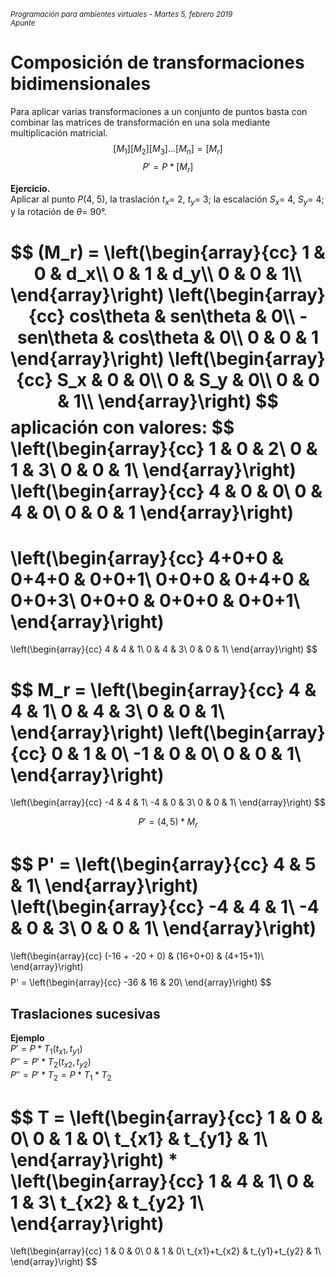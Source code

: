 <small>*Programación para ambientes virtuales - Martes 5, febrero 2019  
Apunte*</small>
# Composición de transformaciones bidimensionales
Para aplicar varias transformaciones a un conjunto de puntos basta con combinar las matrices de transformación en una sola mediante multiplicación matricial.
$$
[M_1][M_2][M_3]...[M_n] = [M_r]  
$$
$$
P' = P * [M_r]
$$

**Ejercicio.**  
Aplicar al punto $P$(4, 5), la traslación $t_x =$ 2, $t_y =$ 3; la escalación $S_x =$ 4, $S_y =$ 4; y la rotación de $\theta =$ 90°.

$$
(M_r) =
\left(\begin{array}{cc}
1 & 0 & d_x\\
0 & 1 & d_y\\
0 & 0 & 1\\
\end{array}\right)
\left(\begin{array}{cc}
cos\theta & sen\theta & 0\\
-sen\theta & cos\theta & 0\\
0 & 0 & 1
\end{array}\right)
\left(\begin{array}{cc}
S_x & 0 & 0\\
0 & S_y & 0\\
0 & 0 & 1\\
\end{array}\right)
$$
aplicación con valores:
$$
\left(\begin{array}{cc}
1 & 0 & 2\\
0 & 1 & 3\\
0 & 0 & 1\\
\end{array}\right)
\left(\begin{array}{cc}
4 & 0 & 0\\
0 & 4 & 0\\
0 & 0 & 1
\end{array}\right)
=
\left(\begin{array}{cc}
4+0+0 & 0+4+0 & 0+0+1\\
0+0+0 & 0+4+0 & 0+0+3\\
0+0+0 & 0+0+0 & 0+0+1\\
\end{array}\right)
=
\left(\begin{array}{cc}
4 & 4 & 1\\
0 & 4 & 3\\
0 & 0 & 1\\
\end{array}\right)
$$

$$
M_r =
\left(\begin{array}{cc}
4 & 4 & 1\\
0 & 4 & 3\\
0 & 0 & 1\\
\end{array}\right)
\left(\begin{array}{cc}
0 & 1 & 0\\
-1 & 0 & 0\\
0 & 0 & 1\\
\end{array}\right)
=
\left(\begin{array}{cc}
-4 & 4 & 1\\
-4 & 0 & 3\\
0 & 0 & 1\\
\end{array}\right)
$$

$$
P' = (4,5) * M_r
$$

$$
P' =
\left(\begin{array}{cc}
4 & 5 & 1\\
\end{array}\right)
\left(\begin{array}{cc}
-4 & 4 & 1\\
-4 & 0 & 3\\
0 & 0 & 1\\
\end{array}\right)
=
\left(\begin{array}{cc}
(-16 + -20 + 0) & (16+0+0) & (4+15+1)\\
\end{array}\right)
$$
$$
P' = \left(\begin{array}{cc}
-36 & 16 & 20\\
\end{array}\right)
$$

## Traslaciones sucesivas

**Ejemplo**  
$P'= P * T_1(t_{x1}, t_{y1})$  
$P'' = P'* T_2(t_{x2}, t_{y2})$  
$P'' = P' * T_2 = P*T_1*T_2$  

$$
T =
\left(\begin{array}{cc}
1 & 0 & 0\\
0 & 1 & 0\\
t_{x1} & t_{y1} & 1\\
\end{array}\right)
*
\left(\begin{array}{cc}
1 & 4 & 1\\
0 & 1 & 3\\
t_{x2} & t_{y2} 1\\
\end{array}\right)
=
\left(\begin{array}{cc}
1 & 0 & 0\\
0 & 1 & 0\\
t_{x1}+t_{x2} & t_{y1}+t_{y2} & 1\\
\end{array}\right)
$$
